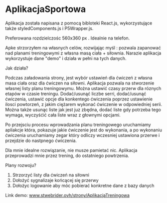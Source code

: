 # AplikacjaSportowa

Aplikacja została napisana z pomocą bibloteki React.js, wykorzystujące także styledComponents.js i P5Wrapper.js.

Preferowana rozdzielczośc 560x360 px . Idealnie na telefon.

Apke strzorzyłem na własnych celów, rozwijając myśl :  pozwala zapanować nad planami treningowymi z własna masą ciała + siłownia.
Narazie aplikacja wykorzystuje dane "demo" i działa w pełni na tych danych.

Jak działa?

Podczas załadowania strony, jest wybór ustawień dla ćwiczeń z własna masa ciała oraz dla ćwiczen na siłowni. Aplikacja pozwala
na stworzenie własnej listy planu treningowymu. Można ustawić czasy przerw dla róznych etapów w czasie treningu. Dodać/usunąć
liczbe serri, dodać/usunąć ćwiczenia, ustawić opcje dla konkentego ćwiczenia poprzez ustawienie ilosci powtorzeń, z jakim ciężarem
wykonać ćwiczenie w odpowiedniej serii. Można także usunąc liste jak jest juz zbędna, dodać liste gdy potrzeba tego wymaga, wyczyśćić 
cała liste wraz z głownymi opcjami. 

Po przejsciu procesu wprowadzania planu treningowego uruchamiamy apliakcje która, pokazuje jakie ćwiczenie jest do wykonania, a po
wykonaniu ćwiczenia uruchamiamy zegar który odliczy wczesniej ustawiona przerwe i przejdzie do nastpnego ćwiczenia.

Dla mnie idealne rozwiązanie, nie musze pamietać nic. Aplikacja przeprowadzi mnie przez trening, do ostatniego powtrzenia.


Plany rozwoju?
1. Strzorzyć listy dla ćwiczeń na siłowni
2. Dołożyć sygnalizaje końcącej się przerwy
3. Dołożyc logowanie aby móc pobierać konkretne dane z bazy danych

Link demo:
www.stwebrider.ovh/strony/AplikacjaTreningowa
